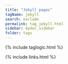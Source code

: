```yaml
---
title: "Jekyll pages"
tagName: jekyll
search: exclude
permalink: tag_jekyll.html
sidebar: mydoc_sidebar
folder: tags
---
```

{% include taglogic.html %}

{% include links.html %}
